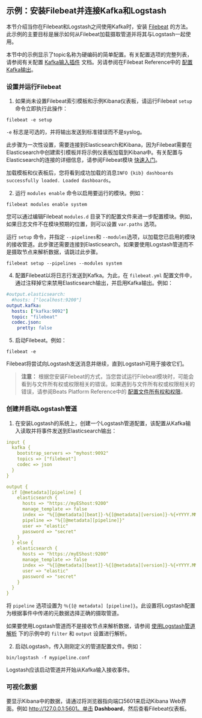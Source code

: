 ## 示例：安装Filebeat并连接Kafka和Logstash

本节介绍当你在Filebeat和Logstash之间使用Kafka时，安装 [Filebeat](https://www.elastic.co/guide/en/beats/filebeat/6.7/filebeat-modules-overview.html) 的方法。此示例的主要目标是展示如何从Filebeat加载摄取管道并将其与Logstash一起使用。

本节中的示例显示了topic名称为硬编码的简单配置。有关配置选项的完整列表，请参阅有关配置 [Kafka输入插件](../17-Input-plugins/kafka.md) 文档。另请参阅在Filebeat Reference中的 [配置Kafka输出](https://www.elastic.co/guide/en/beats/filebeat/6.7/kafka-output.html)。

### 设置并运行Filebeat

1. 如果尚未设置Filebeat索引模板和示例Kibana仪表板，请运行Filebeat `setup` 命令立即执行此操作：

```shell
filebeat -e setup
```

`-e` 标志是可选的，并将输出发送到标准错误而不是syslog。

此步骤为一次性设置，需要连接到Elasticsearch和Kibana，因为Filebeat需要在Elasticsearch中创建索引模板并将示例仪表板加载到Kibana中。有关配置与Elasticsearch的连接的详细信息，请参阅Filebeat模块 [快速入门](https://www.elastic.co/guide/en/beats/filebeat/6.7/filebeat-modules-quickstart.html)。

加载模板和仪表板后，您将看到成功加载的消息`INFO {kib} dashboards successfully loaded. Loaded dashboards`。

2. 运行 `modules enable` 命令以启用要运行的模块。例如：

```shell
filebeat modules enable system
```

您可以通过编辑Filebeat `modules.d` 目录下的配置文件来进一步配置模块。例如，如果日志文件不在模块预期的位置，则可以设置 `var.paths` 选项。

运行 `setup` 命令，并指定 `--pipelines`和 `--modules`选项，以加载您已启用的模块的接收管道。此步骤还需要连接到Elasticsearch。如果要使用Logstash管道而不是摄取节点来解析数据，请跳过此步骤。

```shell
filebeat setup --pipelines --modules system
```

4. 配置Filebeat以将日志行发送到Kafka。为此，在 `filebeat.yml` 配置文件中，通过注释掉它来禁用Elasticsearch输出，并启用Kafka输出。例如：

```yaml
#output.elasticsearch:
  #hosts: ["localhost:9200"]
output.kafka:
  hosts: ["kafka:9092"]
  topic: "filebeat"
  codec.json:
    pretty: false
```

5. 启动Filebeat。例如：

```shell
filebeat -e
```

Filebeat将尝试向Logstash发送消息并继续，直到Logstash可用于接收它们。

> **注意：**
> 根据您安装Filebeat的方式，当您尝试运行Filebeat模块时，可能会看到与文件所有权或权限相关的错误。如果遇到与文件所有权或权限相关的错误，请参阅Beats Platform Reference中的 [配置文件所有权和权限](https://www.elastic.co/guide/en/beats/libbeat/6.7/config-file-permissions.html)。

### 创建并启动Logstash管道

1. 在安装Logstash的系统上，创建一个Logstash管道配置，该配置从Kafka输入读取并将事件发送到Elasticsearch输出：

```yaml
input {
  kafka {
    bootstrap_servers => "myhost:9092"
    topics => ["filebeat"]
    codec => json
  }
}

output {
  if [@metadata][pipeline] {
    elasticsearch {
      hosts => "https://myEShost:9200"
      manage_template => false
      index => "%{[@metadata][beat]}-%{[@metadata][version]}-%{+YYYY.MM.dd}"
      pipeline => "%{[@metadata][pipeline]}" 
      user => "elastic"
      password => "secret"
    }
  } else {
    elasticsearch {
      hosts => "https://myEShost:9200"
      manage_template => false
      index => "%{[@metadata][beat]}-%{[@metadata][version]}-%{+YYYY.MM.dd}"
      user => "elastic"
      password => "secret"
    }
  }
}
```


将 `pipeline` 选项设置为 `％{[@ metadata] [pipeline]}`。此设置将Logstash配置为根据事件中传递的元数据选择正确的摄取管道。

如果要使用Logstash管道而不是接收节点来解析数据，请参阅 [使用Logstash管道解析](../09-Working-with-Filebeat-Modules/Use-Logstash-pipelines-for-parsing.md) 下的示例中的 `filter` 和 `output` 设置进行解析。

2. 启动Logstash，传入刚刚定义的管道配置文件。例如：

```shell
bin/logstash -f mypipeline.conf
```

Logstash应该启动管道并开始从Kafka输入接收事件。

### 可视化数据

要显示Kibana中的数据，请通过将浏览器指向端口5601来启动Kibana Web界面。例如 http://127.0.0.1:5601。单击 **Dashboard**，然后查看Filebeat仪表板。
